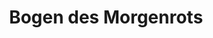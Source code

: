 ---
layout: home
title: Bogen des Morgenrots
equipment_subtype: Kurzbögen
prerequisites:
  - [ 16, Dex ]
range: 55
range_far: 80
damage:
  - [ 3d8, piercing ]
  - [ 2d10, fire ]
abilities:
  - Strahl des Morgenrots
  - Kraft des Morgenrots

---